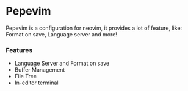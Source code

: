 # Pepevim
Pepevim is a configuration for neovim, it provides a lot of feature, like: Format on save, Language server and more!

### Features
- Language Server and Format on save 
- Buffer Management
- File Tree
- In-editor terminal
